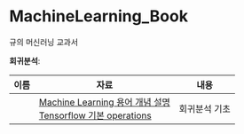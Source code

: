 # MachineLearning_Book
규의 머신러닝 교과서

**회귀분석**: 

|  이름  | 자료                                                         |              내용              |
| :----: | ------------------------------------------------------------ | :--------------------------: |
|  | [Machine Learning 용어 개념 설명](week3/조윤기) <br />[Tensorflow 기본 operations](week3/조윤기) |         회귀분석 기초          |

